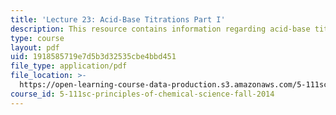 ```yaml
---
title: 'Lecture 23: Acid-Base Titrations Part I'
description: This resource contains information regarding acid-base titrations part I.
type: course
layout: pdf
uid: 1918585719e7d5b3d32535cbe4bbd451
file_type: application/pdf
file_location: >-
  https://open-learning-course-data-production.s3.amazonaws.com/5-111sc-principles-of-chemical-science-fall-2014/1918585719e7d5b3d32535cbe4bbd451_MIT5_111F14_Lec23.pdf
course_id: 5-111sc-principles-of-chemical-science-fall-2014
---
```

